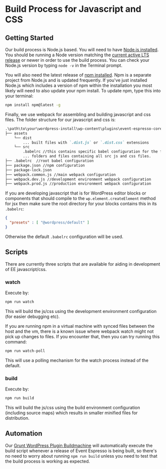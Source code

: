 # Build Process for Javascript and CSS

## Getting Started

Our build process is Node.js based.  You will need to have [Node.js installed](https://node.js.org/en/).  You should be running a Node version matching the [current active LTS release](https://github.com/nodejs/Release#release-schedule) or newer in order to use the build process.  You can check your Node.js version by typing `node -v` in the Terminal prompt.

You will also need the latest release of [npm installed](https://npmjs.org). Npm is a separate project from Node.js and is updated frequently. If you've just installed Node.js which includes a version of npm within the installation you most likely will need to also update your npm install.  To update npm, type this into your terminal:

```bash
npm install npm@latest -g
```

Finally, we use webpack for assembling and building javascript and css files.  The folder structure for our javascript and css is:

```md
.\path\to\your\wordpress-install\wp-content\plugins\event-espresso-core\
├── assets
    └── dist
        ... built files with `.dist.js` or `.dist.css` extensions
    └── src
        .babelrc //this contains specific babel configuration for the files in this tree.
        ... folders and files containing all src js and css files.
├── .babelrc  //root babel configuration
├── package.json //npm configuration
├── package-lock.json
├── webpack.common.js //main webpack configuration
├── webpack.dev.js //development environment webpack configuration
├── webpack.prod.js //production environment webpack configuration
```

If you are developing javascript that is for WordPress editor blocks or components that should compile to the `wp.element.createElement` method for jsx then make sure the root directory for your blocks contains this in its `.babelrc`:

```json
{
  "presets" : [ "@wordpress/default" ]
}
```

Otherwise the default `.babelrc` configuration will be used.

## Scripts

There are currently three scripts that are available for aiding in development of EE javascript/css.

### watch

Execute by:

```bash
npm run watch
```

This will build the js/css using the development environment configuration (for easier debugging etc).

If you are running npm in a virtual machine with synced files between the host and the vm, there is a known issue where webpack watch might not pick up changes to files.  If you encounter that, then you can try running this command:

```bash
npm run watch-poll
```

This will use a polling mechanism for the watch process instead of the default.

### build

Execute by:

```bash
npm run build
```

This will build the js/css using the build environment configuration (including source maps) which results in smaller minified files for distribution.

## Automation

Our [Grunt WordPress Plugin Buildmachine](https://github.com/eventespresso/grunt-wp-plugin-buildmachine) will automatically execute the build script whenever a release of Event Espresso is being built, so there's no need to worry about running `npm run build` unless you need to test that the build process is working as expected.

